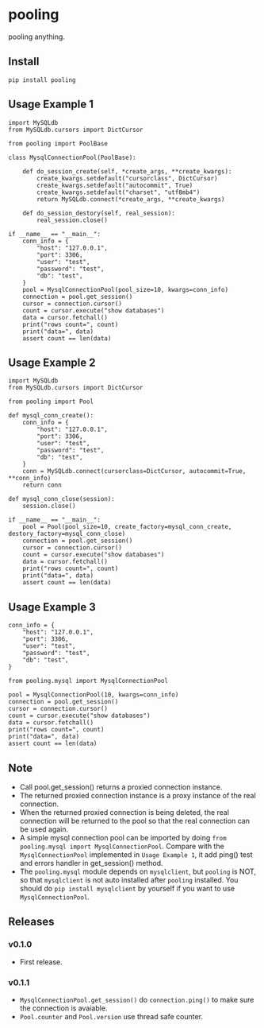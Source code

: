 # pooling

pooling anything.

## Install

```
pip install pooling
```

## Usage Example 1


```
import MySQLdb
from MySQLdb.cursors import DictCursor

from pooling import PoolBase

class MysqlConnectionPool(PoolBase):
    
    def do_session_create(self, *create_args, **create_kwargs):
        create_kwargs.setdefault("cursorclass", DictCursor)
        create_kwargs.setdefault("autocommit", True)
        create_kwargs.setdefault("charset", "utf8mb4")
        return MySQLdb.connect(*create_args, **create_kwargs)

    def do_session_destory(self, real_session):
        real_session.close()

if __name__ == "__main__":
    conn_info = {
        "host": "127.0.0.1",
        "port": 3306,
        "user": "test",
        "password": "test",
        "db": "test",
    }
    pool = MysqlConnectionPool(pool_size=10, kwargs=conn_info)
    connection = pool.get_session()
    cursor = connection.cursor()
    count = cursor.execute("show databases")
    data = cursor.fetchall()
    print("rows count=", count)
    print("data=", data)
    assert count == len(data)

```

## Usage Example 2

```
import MySQLdb
from MySQLdb.cursors import DictCursor

from pooling import Pool

def mysql_conn_create():
    conn_info = {
        "host": "127.0.0.1",
        "port": 3306,
        "user": "test",
        "password": "test",
        "db": "test",
    }
    conn = MySQLdb.connect(cursorclass=DictCursor, autocommit=True, **conn_info)
    return conn

def mysql_conn_close(session):
    session.close()

if __name__ == "__main__":
    pool = Pool(pool_size=10, create_factory=mysql_conn_create, destory_factory=mysql_conn_close)
    connection = pool.get_session()
    cursor = connection.cursor()
    count = cursor.execute("show databases")
    data = cursor.fetchall()
    print("rows count=", count)
    print("data=", data)
    assert count == len(data)
```

## Usage Example 3

```
conn_info = {
    "host": "127.0.0.1",
    "port": 3306,
    "user": "test",
    "password": "test",
    "db": "test",
}

from pooling.mysql import MysqlConnectionPool

pool = MysqlConnectionPool(10, kwargs=conn_info)
connection = pool.get_session()
cursor = connection.cursor()
count = cursor.execute("show databases")
data = cursor.fetchall()
print("rows count=", count)
print("data=", data)
assert count == len(data)
```

## Note

* Call pool.get_session() returns a proxied connection instance.
* The returned proxied connection instance is a proxy instance of the real connection.
* When the returned proxied connection is being deleted, the real connection will be returned to the pool so that the real connection can be used again.
* A simple mysql connection pool can be imported by doing `from pooling.mysql import MysqlConnectionPool`. Compare with the `MysqlConnectionPool` implemented in `Usage Example 1`, it add ping() test and errors handler in get_session() method.
* The `pooling.mysql` module depends on `mysqlclient`, but `pooling` is NOT, so that `mysqlclient` is not auto installed after `pooling` installed. You should do `pip install mysqlclient` by yourself if you want to use `MysqlConnectionPool`.

## Releases

### v0.1.0

- First release.

### v0.1.1

- `MysqlConnectionPool.get_session()` do `connection.ping()` to make sure the connection is avaiable.
- `Pool.counter` and `Pool.version` use thread safe counter.
